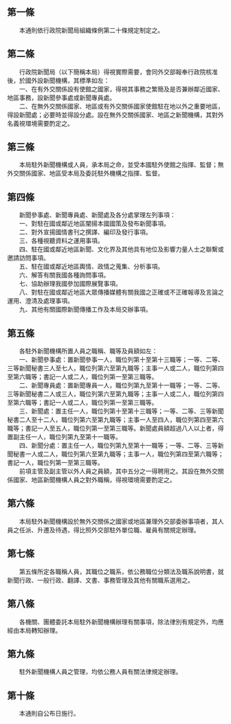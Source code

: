 第一條 
-------
　　本通則依行政院新聞局組織條例第二十條規定制定之。  


第二條 
-------
　　行政院新聞局（以下簡稱本局）得視實際需要，會同外交部報奉行政院核准後，於國外設新聞機構，其標準如左：  
　　一、在有外交關係設有使館之國家，得視其事務之繁簡及是否兼辦鄰近國家、地區事務，設新聞參事處或新聞專員處。  
　　二、在無外交關係國家、地區或有外交關係國家使館駐在地以外之重要地區，得設新聞處；必要時並得設分處。設在無外交關係國家、地區之新聞機構，其對外名義視環境需要酌定之。  


第三條 
-------
　　本局駐外新聞機構或人員，承本局之命，並受本國駐外使館之指揮、監督；無外交關係國家、地區受本局及委託駐外機構之指揮、監督。  


第四條 
-------
　　新聞參事處、新聞專員處、新聞處及各分處掌理左列事項：  
　　一、對駐在國或鄰近地區闡揚本國國策及發布新聞事項。  
　　二、對外宣揚國情書刊之撰譯、編印及發行事項。  
　　三、各種視聽資料之運用事項。  
　　四、駐在國或鄰近地區新聞、文化界及其他具有地位及影響力量人士之聯繫或邀請訪問事項。  
　　五、駐在國或鄰近地區輿情、政情之蒐集、分析事項。  
　　六、解答有關我國各種詢問事項。  
　　七、協助辦理我國參加國際展覽事項。  
　　八、對駐在國或鄰近地區大眾傳播媒體有關我國之正確或不正確報導及言論之運用、澄清及處理事項。  
　　九、其他有關國際新聞傳播工作及本局交辦事項。  


第五條 
-------
　　各駐外新聞機構所置人員之職稱、職等及員額如左：  
　　一、新聞參事處：置新聞參事一人，職位列第十至第十三職等；一等、二等、三等新聞秘書三人至七人，職位列第六至第九職等；主事一人或二人，職位列第四至第六職等；書記一人或二人，職位列第一至第三職等。  
　　二、新聞專員處：置新聞專員一人，職位列第九至第十一職等；一等、二等、三等新聞秘書二人或三人，職位列第六至第九職等；主事一人或二人，職位列第四至第六職等；書記一人或二人，職位列第一至第三職等。  
　　三、新聞處：置主任一人，職位列第十至第十三職等；一等、二等、三等新聞秘書二人至十二人，職位列第六至第九職等；主事一人至四人，職位列第四至第六職等；書記一人至五人，職位列第一至第三職等。新聞處員額超過八人以上者，得置副主任一人，職位列第九至第十一職等。  
　　四、新聞分處：置主任一人，職位列第九至第十一職等；一等、二等、三等新聞秘書一人或二人，職位列第六至第九職等；主事一人，職位列第四至第六職等；書記一人，職位列第一至第三職等。  
　　前項主管及副主管以外人員之員額，其中五分之一得聘用之。其設在無外交關係國家、地區新聞機構人員之對外職稱，得視環境需要酌定之。  


第六條 
-------
　　本局駐外新聞機構設於無外交關係之國家或地區兼理外交部委辦事項者，其人員之任派、升遷及待遇，得比照外交部駐外單位職、雇員有關規定辦理。  


第七條 
-------
　　第五條所定各職稱人員，其職位之職系，依公務職位分類法及職系說明書，就新聞行政、一般行政、翻譯、文書、事務管理及其他有關職系選用之。  


第八條 
-------
　　各機關、團體委託本局駐外新聞機構辦理有關事項，除法律別有規定外，均應經由本局轉知辦理。  


第九條 
-------
　　駐外新聞機構人員之管理，均依公務人員有關法律規定辦理。  


第十條 
-------
　　本通則自公布日施行。
